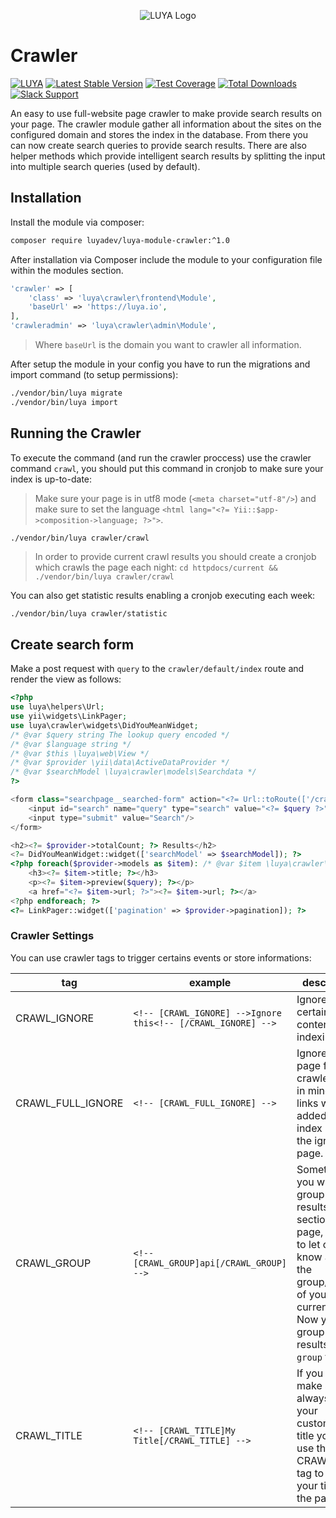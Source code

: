 <p align="center">
  <img src="https://raw.githubusercontent.com/luyadev/luya/master/docs/logo/luya-logo-0.2x.png" alt="LUYA Logo"/>
</p>

# Crawler

[![LUYA](https://img.shields.io/badge/Powered%20by-LUYA-brightgreen.svg)](https://luya.io)
[![Latest Stable Version](https://poser.pugx.org/luyadev/luya-module-crawler/v/stable)](https://packagist.org/packages/luyadev/luya-module-crawler)
[![Test Coverage](https://api.codeclimate.com/v1/badges/fbf752bd8ed584de427b/test_coverage)](https://codeclimate.com/github/luyadev/luya-module-crawler/test_coverage)
[![Total Downloads](https://poser.pugx.org/luyadev/luya-module-crawler/downloads)](https://packagist.org/packages/luyadev/luya-module-crawler)
[![Slack Support](https://img.shields.io/badge/Slack-luyadev-yellowgreen.svg)](https://slack.luya.io/)

An easy to use full-website page crawler to make provide search results on your page. The crawler module gather all information about the sites on the configured domain and stores the index in the database. From there you can now create search queries to provide search results. There are also helper methods which provide intelligent search results by splitting the input into multiple search queries (used by default).

## Installation

Install the module via composer:

```sh
composer require luyadev/luya-module-crawler:^1.0
```

After installation via Composer include the module to your configuration file within the modules section.

```php
'crawler' => [
    'class' => 'luya\crawler\frontend\Module',
    'baseUrl' => 'https://luya.io',
],
'crawleradmin' => 'luya\crawler\admin\Module',
```

> Where `baseUrl` is the domain you want to crawler all information.

After setup the module in your config you have to run the migrations and import command (to setup permissions):

```sh
./vendor/bin/luya migrate
./vendor/bin/luya import
```

## Running the Crawler

To execute the command (and run the crawler proccess) use the crawler command `crawl`, you should put this command in cronjob to make sure your index is up-to-date:

> Make sure your page is in utf8 mode (`<meta charset="utf-8"/>`) and make sure to set the language `<html lang="<?= Yii::$app->composition->language; ?>">`.

```sh
./vendor/bin/luya crawler/crawl
```

> In order to provide current crawl results you should create a cronjob which crawls the page each night: `cd httpdocs/current && ./vendor/bin/luya crawler/crawl`

You can also get statistic results enabling a cronjob executing each week:
 
```
./vendor/bin/luya crawler/statistic
```


## Create search form

Make a post request with `query` to the `crawler/default/index` route and render the view as follows:

```php
<?php
use luya\helpers\Url;
use yii\widgets\LinkPager;
use luya\crawler\widgets\DidYouMeanWidget;
/* @var $query string The lookup query encoded */
/* @var $language string */
/* @var $this \luya\web\View */
/* @var $provider \yii\data\ActiveDataProvider */
/* @var $searchModel \luya\crawler\models\Searchdata */
?>

<form class="searchpage__searched-form" action="<?= Url::toRoute(['/crawler/default/index']); ?>" method="get">
    <input id="search" name="query" type="search" value="<?= $query ?>">
    <input type="submit" value="Search"/>
</form>

<h2><?= $provider->totalCount; ?> Results</h2>
<?= DidYouMeanWidget::widget(['searchModel' => $searchModel]); ?>
<?php foreach($provider->models as $item): /* @var $item \luya\crawler\models\Index */ ?>
    <h3><?= $item->title; ?></h3>
    <p><?= $item->preview($query); ?></p>
    <a href="<?= $item->url; ?>"><?= $item->url; ?></a>
<?php endforeach; ?>
<?= LinkPager::widget(['pagination' => $provider->pagination]); ?>
```

### Crawler Settings

You can use crawler tags to trigger certains events or store informations:

|tag|example|description
|---|-------|-----------
|CRAWL_IGNORE|`<!-- [CRAWL_IGNORE] -->Ignore this<!-- [/CRAWL_IGNORE] -->`|Ignores a certain content from indexing.
|CRAWL_FULL_IGNORE|`<!-- [CRAWL_FULL_IGNORE] --> `|Ignore a full page for the crawler, keep in mind that links will be added to index inside the ignore page.
|CRAWL_GROUP|`<!-- [CRAWL_GROUP]api[/CRAWL_GROUP] -->`|Sometimes you want to group your results by a section of a page, in order to let crawler know about the group/section of your current page. Now you can group your results by the `group` field.
|CRAWL_TITLE|`<!-- [CRAWL_TITLE]My Title[/CRAWL_TITLE] -->`|If you want to make sure to always use your customized title you can use the CRAWL_TITLE tag to ensure your title for the page:
